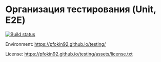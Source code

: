 # Организация тестирования (Unit, E2E)


[![Build status](https://ci.appveyor.com/api/projects/status/yed48xapw1uvdn49?svg=true)](https://ci.appveyor.com/project/pfokin92/testing)

Environment: https://pfokin92.github.io/testing/

License: https://pfokin92.github.io/testing/assets/license.txt
